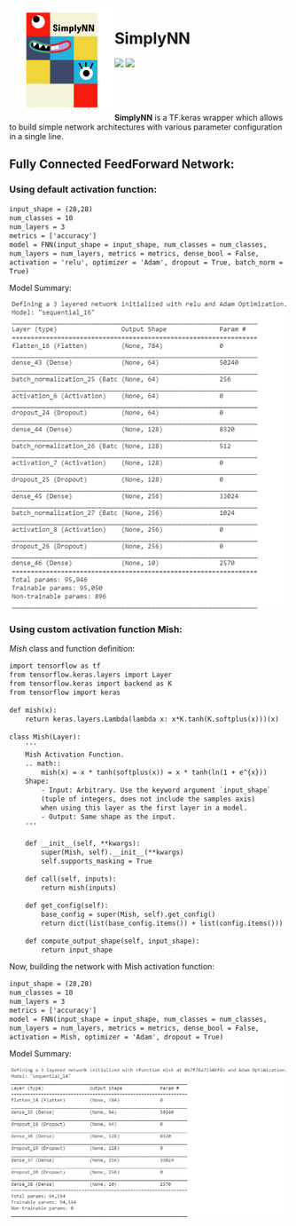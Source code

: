 <img align="left" width="190" height="190" src="logo/logo_transparent.png">

# SimplyNN
<p align="left">
    <a href="LICENSE" alt="License">
        <img src="https://img.shields.io/badge/License-MIT-brightgreen.svg" /></a>
    <a href="http://hits.dwyl.io/digantamisra98/SimplyNN" alt="HitCount">
        <img src="http://hits.dwyl.io/digantamisra98/SimplyNN.svg" /></a>
</p>
<br>
<br>
<br>

**SimplyNN** is a TF.keras wrapper which allows to build simple network architectures with various parameter configuration in a single line. 

## Fully Connected FeedForward Network:

### Using default activation function:

```
input_shape = (28,28)
num_classes = 10
num_layers = 3
metrics = ['accuracy']
model = FNN(input_shape = input_shape, num_classes = num_classes, num_layers = num_layers, metrics = metrics, dense_bool = False, activation = 'relu', optimizer = 'Adam', dropout = True, batch_norm = True)
```

Model Summary: 

<div style="text-align:center"><img src ="assets/z.PNG"  width="600"/></div>

### Using custom activation function Mish: 

*Mish* class and function definition:

```
import tensorflow as tf
from tensorflow.keras.layers import Layer
from tensorflow.keras import backend as K
from tensorflow import keras

def mish(x):
	return keras.layers.Lambda(lambda x: x*K.tanh(K.softplus(x)))(x)
    
class Mish(Layer):
    '''
    Mish Activation Function.
    .. math::
        mish(x) = x * tanh(softplus(x)) = x * tanh(ln(1 + e^{x}))
    Shape:
        - Input: Arbitrary. Use the keyword argument `input_shape`
        (tuple of integers, does not include the samples axis)
        when using this layer as the first layer in a model.
        - Output: Same shape as the input.
    '''

    def __init__(self, **kwargs):
        super(Mish, self).__init__(**kwargs)
        self.supports_masking = True

    def call(self, inputs):
        return mish(inputs)

    def get_config(self):
        base_config = super(Mish, self).get_config()
        return dict(list(base_config.items()) + list(config.items()))

    def compute_output_shape(self, input_shape):
        return input_shape
```

Now, building the network with Mish activation function: 

```
input_shape = (28,28)
num_classes = 10
num_layers = 3
metrics = ['accuracy']
model = FNN(input_shape = input_shape, num_classes = num_classes, num_layers = num_layers, metrics = metrics, dense_bool = False, activation = Mish, optimizer = 'Adam', dropout = True)
```

Model Summary: 

<div style="text-align:center"><img src ="assets/y.PNG"  width="800"/></div>
